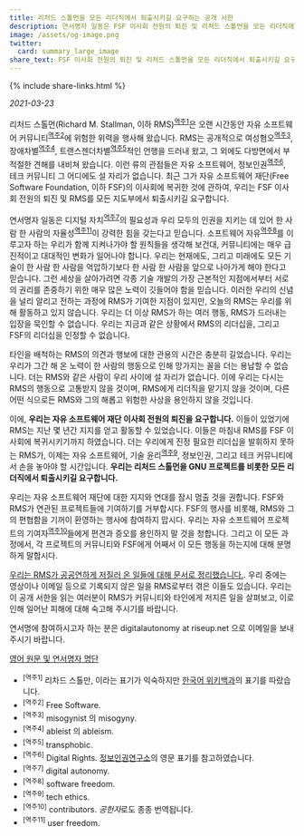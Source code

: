 ```yaml
---
title: 리처드 스톨먼을 모든 리더직에서 퇴출시키길 요구하는 공개 서한
description: 연서명자 일동은 FSF 이사회 전원의 퇴진 및 리처드 스톨먼을 모든 리더직에서 퇴출시키길 요구합니다. 우리는 다시는 RMS의 행동으로 고통받지 않을 것이며, RMS에게 리더직을 맡기지 않을 것이며, 다른 어떤 식으로든 RMS와 그의 해롭고 위험한 사상을 용인하지 않을 것입니다.
image: /assets/og-image.png
twitter:
  card: summary_large_image
share_text: FSF 이사회 전원의 퇴진 및 리처드 스톨먼을 모든 리더직에서 퇴출시키길 요구하는 서한을 지지합니다.
---
```


{% include share-links.html %}

_2021-03-23_

리처드 스톨먼(Richard M. Stallman, 이하 RMS)<sup>[역주1](#역주1)</sup>은 오랜 시간동안 자유 소프트웨어 커뮤니티<sup>[역주2](#역주2)</sup>에 위험한 위력을 행사해 왔습니다. RMS는 공개적으로 여성혐오<sup>[역주3](#역주3)</sup>, 장애차별<sup>[역주4](#역주4)</sup>, 트랜스젠더차별<sup>[역주5](#역주5)</sup>적인 언행을 드러내 왔고, 그 외에도 다방면에서 부적절한 견해를 내비쳐 왔습니다. 이런 류의 관점들은 자유 소프트웨어, 정보인권<sup>[역주6](#역주6)</sup>, 테크 커뮤니티 그 어디에도 설 자리가 없습니다. 최근 그가 자유 소프트웨어 재단(Free Software Foundation, 이하 FSF)의 이사회에 복귀한 것에 관하여, 우리는 FSF 이사회 전원의 퇴진 및 RMS를 모든 지도부에서 퇴출시키길 요구합니다.

연서명자 일동은 디지털 자치<sup>[역주7](#역주7)</sup>의 필요성과 우리 모두의 인권을 지키는 데 있어 한 사람 한 사람의 자율성<sup>[역주11](#역주11)</sup>이 강력한 힘을 갖는다고 믿습니다. 소프트웨어 자유<sup>[역주8](#역주8)</sup>를 이루고자 하는 우리가 함께 지켜나가야 할 원칙들을 생각해 보건대, 커뮤니티에는 매우 급진적이고 대대적인 변화가 일어나야 합니다. 우리는 현재에도, 그리고 미래에도 모든 기술이 한 사람 한 사람을 억압하기보다 한 사람 한 사람을 앞으로 나아가게 해야 한다고 믿습니다. 그런 세상을 살아가려면 각종 기술 개발의 가장 근본적인 지점에서부터 서로의 권리를 존중하기 위한 매우 많은 노력이 깃들어야 함을 믿습니다. 이러한 우리의 신념을 널리 알리고 전하는 과정에 RMS가 기여한 지점이 있지만, 오늘의 RMS는 우리를 위해 활동하고 있지 않습니다. 우리는 더 이상 RMS가 하는 여러 행동, RMS가 드러내는 입장을 묵인할 수 없습니다. 우리는 지금과 같은 상황에서 RMS의 리더십을, 그리고 FSF의 리더십을 인정할 수 없습니다.

타인을 배척하는 RMS의 의견과 행보에 대한 관용의 시간은 충분히 길었습니다. 우리는 우리가 그간 해 온 노력이 한 사람의 행동으로 인해 망가지는 꼴을 더는 용납할 수 없습니다. 더는 RMS와 같은 사람이 우리 사이에 설 자리가 없습니다. 이에 우리는 다시는 RMS의 행동으로 고통받지 않을 것이며, RMS에게 리더직을 맡기지 않을 것이며, 다른 어떤 식으로든 RMS와 그의 해롭고 위험한 사상을 용인하지 않을 것입니다.

이에, **우리는 자유 소프트웨어 재단 이사회 전원의 퇴진을 요구합니다.** 이들이 있었기에 RMS는 지난 몇 년간 지지를 얻고 활동할 수 있었습니다. 이들은 마침내 RMS를 FSF 이사회에 복귀시키기까지 하였습니다. 더는 우리에게 진정 필요한 리더십을 발휘하지 못하는 RMS가, 이제는 자유 소프트웨어, 기술 윤리<sup>[역주9](#역주9)</sup>, 정보인권, 그리고 테크 커뮤니티에서 손을 놓아야 할 시간입니다. **우리는 리처드 스톨먼을 GNU 프로젝트를 비롯한 모든 리더직에서 퇴출시키길 요구합니다.**

우리는 자유 소프트웨어 재단에 대한 지지와 연대를 잠시 멈출 것을 권합니다. FSF와 RMS가 연관된 프로젝트들에 기여하기를 거부합시다. FSF의 행사를 비롯해, RMS와 그의 편협함을 기꺼이 환영하는 행사에 참여하지 맙시다. 우리는 자유 소프트웨어 프로젝트의 기여자<sup>[역주10](#역주10)</sup>들에게 편견과 증오를 용인하지 말 것을 청합니다. 그리고 이 모든 과정에서, 각 프로젝트의 커뮤니티와 FSF에게 어째서 이 모든 행동을 하는지에 대해 분명하게 말합시다.

[우리는 RMS가 공공연하게 저질러 온 일들에 대해 문서로 정리했습니다.][1]. 우리 중에는 영상이나 이메일 등으로 기록되지 않은 일을 RMS로부터 겪은 이들도 있습니다. 우리는 이 공개 서한을 읽는 여러분이 RMS가 커뮤니티와 타인에게 저지른 일을 살펴보고, 이로 인해 일어난 피해에 대해 숙고해 주시기를 바랍니다.

[1]: https://rms-open-letter.github.io/appendix.ko

연서명에 참여하시고자 하는 분은 digitalautonomy at riseup.net 으로 이메일을 보내 주시기 바랍니다.

[영어 원문 및 연서명자 명단](https://rms-open-letter.github.io)

* <a name="역주1"><sup>[역주1]</sup></a> 리차드 스톨만, 이라는 표기가 익숙하지만 [한국어 위키백과](https://ko.wikipedia.org/wiki/%EB%A6%AC%EC%B2%98%EB%93%9C_%EC%8A%A4%ED%86%A8%EB%A8%BC)의 표기를 따랐습니다.
* <a name="역주2"><sup>[역주2]</sup></a> Free Software.
* <a name="역주3"><sup>[역주3]</sup></a> misogynist 의 misogyny.
* <a name="역주4"><sup>[역주4]</sup></a> ableist 의 ableism.
* <a name="역주5"><sup>[역주5]</sup></a> transphobic.
* <a name="역주6"><sup>[역주6]</sup></a> Digital Rights. [정보인권연구소](https://idr.jinbo.net/)의 영문 표기를 참고하였습니다.
* <a name="역주7"><sup>[역주7]</sup></a> digital autonomy.
* <a name="역주8"><sup>[역주8]</sup></a> software freedom.
* <a name="역주9"><sup>[역주9]</sup></a> tech ethics.
* <a name="역주10"><sup>[역주10]</sup></a> contributors. *공헌자*로도 종종 번역됩니다.
* <a name="역주11"><sup>[역주11]</sup></a> user freedom.
